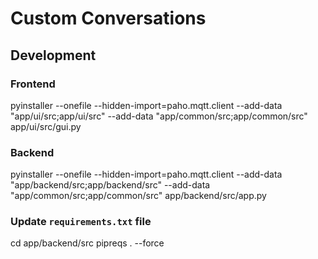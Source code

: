 
# Custom Conversations

## Development

### Frontend

pyinstaller --onefile --hidden-import=paho.mqtt.client --add-data "app/ui/src;app/ui/src" --add-data "app/common/src;app/common/src" app/ui/src/gui.py

### Backend

pyinstaller --onefile --hidden-import=paho.mqtt.client --add-data "app/backend/src;app/backend/src" --add-data "app/common/src;app/common/src" app/backend/src/app.py

### Update `requirements.txt` file

cd app/backend/src
pipreqs . --force